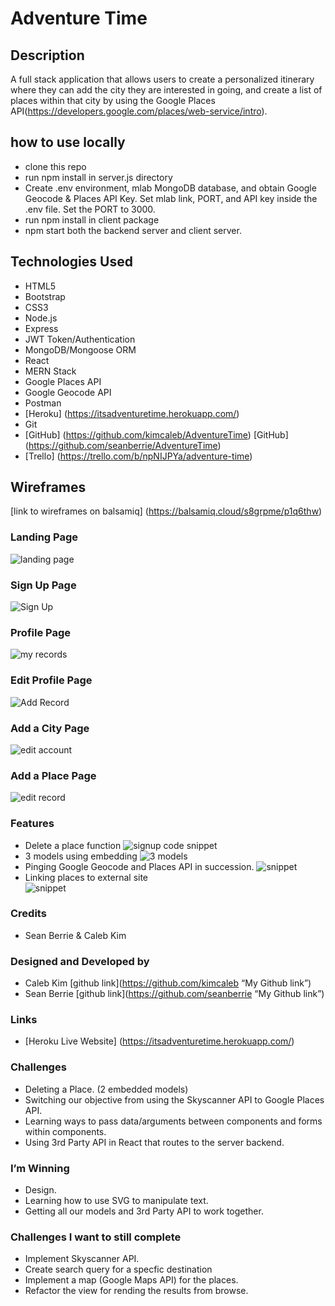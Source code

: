 # Adventure Time
## Description
A full stack application that allows users to create a personalized itinerary where they can add the city they are interested in going, and create a list of places within that city by using the Google Places API(https://developers.google.com/places/web-service/intro).

## how to use locally
* clone this repo
* run npm install in server.js directory
* Create .env environment, mlab MongoDB database, and obtain Google Geocode & Places API Key. Set mlab link, PORT, and API key inside the .env file. Set the PORT to 3000. 
* run npm install in client package
* npm start both the backend server and client server. 

## Technologies Used
* HTML5 
* Bootstrap
* CSS3
* Node.js
* Express
* JWT Token/Authentication
* MongoDB/Mongoose ORM
* React
* MERN Stack
* Google Places API
* Google Geocode API
* Postman
* [Heroku] (https://itsadventuretime.herokuapp.com/)
* Git
* [GitHub] (https://github.com/kimcaleb/AdventureTime)
  [GitHub] (https://github.com/seanberrie/AdventureTime) 
* [Trello] (https://trello.com/b/npNIJPYa/adventure-time)
## Wireframes
[link to wireframes on balsamiq] (https://balsamiq.cloud/s8grpme/p1q6thw)
### Landing Page
![landing page](https://i.imgur.com/IjjCAFK.png)

### Sign Up Page
![Sign Up](https://i.imgur.com/vhrCb5o.png)

### Profile Page
![my records](https://i.imgur.com/8GeBa1k.jpg)

### Edit Profile Page
![Add Record](https://i.imgur.com/cOtOe4g.png)

### Add a City Page
![edit account](https://i.imgur.com/ShZZSbu.png)

### Add a Place Page
![edit record](https://i.imgur.com/MsKC4jt.jpg)

### Features

* Delete a place function
 ![signup code snippet](https://i.imgur.com/TG12Mz3.png)
* 3 models using embedding
![3 models](https://i.imgur.com/suVMwfu.png)
* Pinging Google Geocode and Places API in succession. 
 ![snippet](https://i.imgur.com/APqXUTC.png)
* Linking places to external site  
 ![snippet](https://i.imgur.com/QkFT8Kd.png)

### Credits

* Sean Berrie & Caleb Kim


### Designed and Developed by

* Caleb Kim [github link](https://github.com/kimcaleb “My Github link”) 
* Sean Berrie [github link](https://github.com/seanberrie “My Github link”)

### Links
* [Heroku Live Website] (https://itsadventuretime.herokuapp.com/)

### Challenges
* Deleting a Place. (2 embedded models)
* Switching our objective from using the Skyscanner API to Google Places API. 
* Learning ways to pass data/arguments between components and forms within components. 
* Using 3rd Party API in React that routes to the server backend. 

### I’m Winning
* Design.
* Learning how to use SVG to manipulate text. 
* Getting all our models and 3rd Party API to work together.  

### Challenges I want to still complete
* Implement Skyscanner API. 
* Create search query for a specfic destination
* Implement a map (Google Maps API) for the places. 
* Refactor the view for rending the results from browse. 